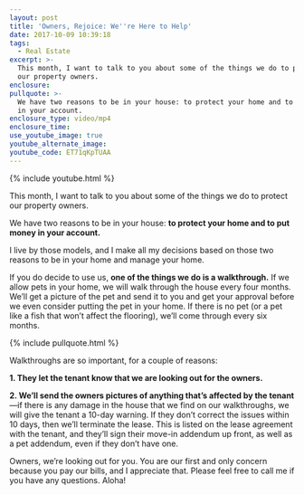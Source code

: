 ```yaml
---
layout: post
title: 'Owners, Rejoice: We''re Here to Help'
date: 2017-10-09 10:39:18
tags:
  - Real Estate
excerpt: >-
  This month, I want to talk to you about some of the things we do to protect
  our property owners.
enclosure:
pullquote: >-
  We have two reasons to be in your house: to protect your home and to put money
  in your account.
enclosure_type: video/mp4
enclosure_time:
use_youtube_image: true
youtube_alternate_image:
youtube_code: ET71qKpTUAA
---
```



{% include youtube.html %}

This month, I want to talk to you about some of the things we do to protect our property owners.

We have two reasons to be in your house: **to protect your home and to put money in your account.**

I live by those models, and I make all my decisions based on those two reasons to be in your home and manage your home.

If you do decide to use us, **one of the things we do is a walkthrough.**&nbsp;If we allow pets in your home, we will walk through the house every four months. We’ll get a picture of the pet and send it to you and get your approval before we even consider putting the pet in your home. If there is no pet (or a pet like a fish that won’t affect the flooring), we’ll come through every six months.

{% include pullquote.html %}

Walkthroughs are so important, for a couple of reasons:

**1. They let the tenant know that we are looking out for the owners.**

**2. We’ll send the owners pictures of anything that’s affected by the tenant**—if there is any damage in the house that we find on our walkthroughs, we will give the tenant a 10-day warning. If they don’t correct the issues within 10 days, then we’ll terminate the lease. This is listed on the lease agreement with the tenant, and they’ll sign their move-in addendum up front, as well as a pet addendum, even if they don’t have one.

Owners, we’re looking out for you. You are our first and only concern because you pay our bills, and I appreciate that. Please feel free to call me if you have any questions. Aloha!